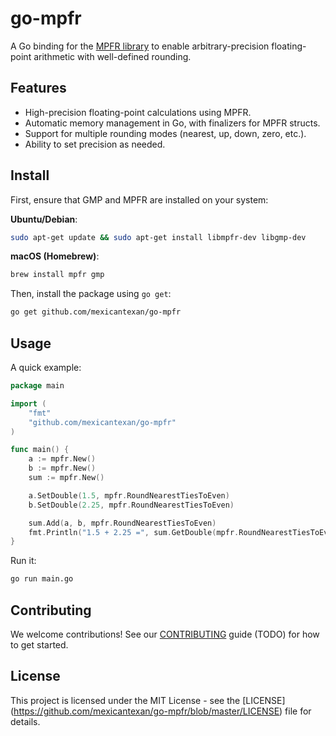 # go-mpfr

A Go binding for the [MPFR library](https://www.mpfr.org/) to enable arbitrary-precision floating-point arithmetic with well-defined rounding.

## Features

- High-precision floating-point calculations using MPFR.
- Automatic memory management in Go, with finalizers for MPFR structs.
- Support for multiple rounding modes (nearest, up, down, zero, etc.).
- Ability to set precision as needed.

## Install

First, ensure that GMP and MPFR are installed on your system:

**Ubuntu/Debian**:
```bash
sudo apt-get update && sudo apt-get install libmpfr-dev libgmp-dev
```
**macOS (Homebrew)**:
```bash
brew install mpfr gmp
```

Then, install the package using `go get`:
```bash
go get github.com/mexicantexan/go-mpfr
```

## Usage

A quick example:
```go
package main

import (
    "fmt"
    "github.com/mexicantexan/go-mpfr"
)

func main() {
    a := mpfr.New()
    b := mpfr.New()
    sum := mpfr.New()

    a.SetDouble(1.5, mpfr.RoundNearestTiesToEven)
    b.SetDouble(2.25, mpfr.RoundNearestTiesToEven)

    sum.Add(a, b, mpfr.RoundNearestTiesToEven)
    fmt.Println("1.5 + 2.25 =", sum.GetDouble(mpfr.RoundNearestTiesToEven))
}
```
Run it:
```bash
go run main.go
```

## Contributing
We welcome contributions! See our [CONTRIBUTING](https://github.com/mexicantexan/go-mpfr/blob/master/CONTRIBUTING.md) guide (TODO) for how to get started.

## License
This project is licensed under the MIT License - see the [LICENSE] (https://github.com/mexicantexan/go-mpfr/blob/master/LICENSE) file for details.